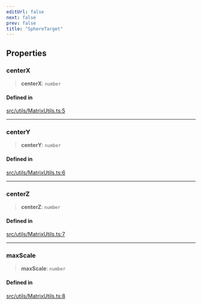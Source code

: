 ```yaml
---
editUrl: false
next: false
prev: false
title: "SphereTarget"
---
```


## Properties

### centerX

> **centerX**: `number`

#### Defined in

[src/utils/MatrixUtils.ts:5](https://github.com/agargaro/instanced-mesh/blob/885e4bcb6a18860a783ace14f574e3f89257c5ee/src/utils/MatrixUtils.ts#L5)

***

### centerY

> **centerY**: `number`

#### Defined in

[src/utils/MatrixUtils.ts:6](https://github.com/agargaro/instanced-mesh/blob/885e4bcb6a18860a783ace14f574e3f89257c5ee/src/utils/MatrixUtils.ts#L6)

***

### centerZ

> **centerZ**: `number`

#### Defined in

[src/utils/MatrixUtils.ts:7](https://github.com/agargaro/instanced-mesh/blob/885e4bcb6a18860a783ace14f574e3f89257c5ee/src/utils/MatrixUtils.ts#L7)

***

### maxScale

> **maxScale**: `number`

#### Defined in

[src/utils/MatrixUtils.ts:8](https://github.com/agargaro/instanced-mesh/blob/885e4bcb6a18860a783ace14f574e3f89257c5ee/src/utils/MatrixUtils.ts#L8)
